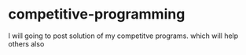 # competitive-programming
I will going to post solution of my competitve programs. which will help others also

